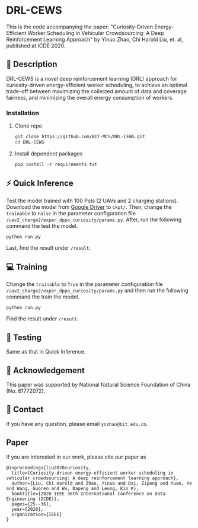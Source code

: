# DRL-CEWS
This is the code accompanying the paper: "Curiosity-Driven Energy-Efficient Worker Scheduling in Vehicular Crowdsourcing: A Deep Reinforcement Learning Approach" by Yinuo Zhao, Chi Harold Liu, et. al, published at ICDE 2020.

## :page_facing_up: Description
DRL-CEWS is a novel deep reinforcement learning (DRL) approach for curiosity-driven energy-efficient worker scheduling, to achieve an optimal trade-off between maximizing the collected amount of data and coverage fairness, and minimizing the overall energy consumption of workers.

### Installation
1. Clone repo
    ```bash
    git clone https://github.com/BIT-MCS/DRL-CEWS.git
    cd DRL-CEWS
    ```
2. Install dependent packages
    ```
    pip install -r requirements.txt
    ```

## :zap: Quick Inference

Test the model trained with 100 PoIs (2 UAVs and 2 charging stations). 
Download the model from [Google Driver](https://drive.google.com/drive/folders/1GUA9FzH5oR8egUE4BNifA3OOi7UtAngw?usp=sharing) to `ckpt/`. Then, change the `trainable` to `False` in the parameter configuration file `/uav2_charge2/exper_dppo_curiosity/params.py`. After, run the following command the test the model. 

```
python run.py
```
Last, find the result under `/result`.


## :computer: Training
Change the `trainable` to `True` in the parameter configuration file `/uav2_charge2/exper_dppo_curiosity/params.py` and then run the following command the train the model. 
```
python run.py
```
Find the result under `/result`.

## :checkered_flag: Testing
Same as that in Quick Inference.

## :scroll: Acknowledgement
This paper was supported by National Natural Science
Foundation of China (No. 61772072).

## :e-mail: Contact

If you have any question, please email `ynzhao@bit.edu.cn`.

## Paper
If you are interested in our work, please cite our paper as

```
@inproceedings{liu2020curiosity,
  title={Curiosity-driven energy-efficient worker scheduling in vehicular crowdsourcing: A deep reinforcement learning approach},
  author={Liu, Chi Harold and Zhao, Yinuo and Dai, Zipeng and Yuan, Ye and Wang, Guoren and Wu, Dapeng and Leung, Kin K},
  booktitle={2020 IEEE 36th International Conference on Data Engineering (ICDE)},
  pages={25--36},
  year={2020},
  organization={IEEE}
}
```
